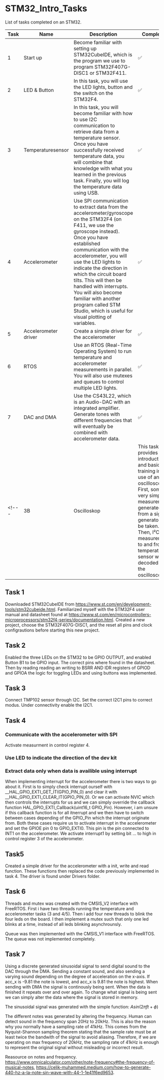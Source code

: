 # STM32_Intro_Tasks
List of tasks completed on an STM32. 




| Task  | Name | Description | Completed |
| ------------- |  ------------- | ------------- | ------------- |
| 1 | Start up | Become familiar with setting up STM32CubeIDE, which is the program we use to program STM32F407G-DISC1 or STM32F411.  | ✅ |
| 2 | LED & Button | In this task, you will use the LED lights, button and the switch on the STM32F4. | ✅ |
| 3   | Temperaturesensor| In this task, you will become familiar with how to use I2C communication to retrieve data from a temperature sensor. Once you have successfully received temperature data, you will combine that knowledge with what you learned in the previous task. Finally, you will log the temperature data using USB.  | ✅ |
| 4   | Accelerometer | Use SPI communication to extract data from the accelerometer/gyroscope on the STM32F4 (on F411, we use the gyroscope instead). Once you have established communication with the accelerometer, you will use the LED lights to indicate the direction in which the circuit board tilts. This will then be handled with interrupts. You will also become familiar with another program called STM Studio, which is useful for visual plotting of variables. | ✅ |
| 5 | Accelerometer driver | Create a simple driver for the accelerometer | ✅ |  
| 6   | RTOS | Use an RTOS (Real-Time Operating System) to run temperature and accelerometer measurements in parallel. You will also use mutexes and queues to control multiple LED lights. | ✅ |
| 7 | DAC and DMA| Use the CS43L22, which is an Audio-DAC with an integrated amplifier. Generate tones with different frequencies that will eventually be combined with accelerometer data. | ✅ |
<!---               | 3B   | Oscilloskop | This task provides an introduction and basic training in the use of an oscilloscope. First, some very simple measurements generated from a signal generator will be taken. Then, I²C measurements to and from a temperature sensor will be decoded from the oscilloscope.  |  |-->

## Task 1
Downloaded STM32CubeIDE from https://www.st.com/en/development-tools/stm32cubeide.html. Familiarized myself with the STM32F4 user manual and datasheet found at https://www.st.com/en/microcontrollers-microprocessors/stm32f4-series/documentation.html. 
Created a new project, choose the STM32F407G-DISC1, and the reset all pins and clock configrautions before starting this new project. 

## Task 2
Enabled the three LEDs on the STM32 to be GPIO OUTPUT, and enabled Button B1 to be GPIO input. The correct pins where found in the datasheet. Then by reading reading an writing to BSRR AND IDR registers of GPIOD and GPIOA the logic for toggling LEDs and using buttons was implemented.

## Task 3
Connect TMP102 sensor through I2C. Set the correct I2C1 pins to correct modus. Under connectivity enable the I2C1. 


## Task 4
### Communicate with the accelerometer with SPI
Activate measurment in control register 4. 

### Use LED to indicate the direction of the dev kit

### Extract data only when data is availible using interrupt
When implementing interrupt for the accelerometer there is two ways to go about it. First is to simply check interrupt ourself with __HAL_GPIO_EXTI_GET_IT(GPIO_PIN_0) and clear it with __HAL_GPIO_EXTI_CLEAR_IT(GPIO_PIN_0). Or we can activate NVIC which then controls the interrupts for us and we can simply override the callback function HAL_GPIO_EXTI_Callback(uint16_t GPIO_Pin). However, i am unsure if this callback function is for all itnerrupt and we then have to switch between cases depending of the GPIO_Pin which the interrupt originate from. 
Both these cases require us to activate interrupt in the accelerometer and set the GPIOE pin 0 to GPIO_EXTI0. This pin is the pin connected to INT1 on the accelerometer. We activate interrupt1 by setting bit ... to high in control register 3 of the accelerometer.


## Task5
Created a simple driver for the accelerometer with a init, write and read function. These functions then replaced the code previously implemented in task 4. The driver is found under Drivers folder. 


## Task 6

Threads and mutex was created with the CMSIS_V2 interface with FreeRTOS. First i have two threads running the temperature and accelerometer tasks (3 and 4/5). Then i add four new threads to blink the four leds on the board. I then implement a mutex such that only one led blinks at a time, instead of all leds blinking asynchrounsly. 

Queue was then implemented with the CMSIS_V1 interface with FreeRTOS. The queue was not implemented completely. 


## Task 7
Using a discrete generated sinusoidal signal to send digital sound to the DAC through the DMA. Sending a constant sound, and also sending a varying sound depending on the degree of acceleration on the x-axis. If acc_x is -9.81 the note is lowest, and acc_x is 9.81 the note is highest. 
When sending with DMA the signal is continously being sent. When the data is finished it repeats over and over again. To change what signal is being sent we can simply alter the data where the signal is stored in memory. 

The sinusoidal signal was generated with the simple function: 
$A sin(2 \pi f t + \phi)$

The different notes was generated by altering the frequency. Human can detect sound in the frequency span 20Hz to 20kHz. This is also the reason why you normally have a sampling rate of 41kHz. This comes from the Nyquist-Shannon sampling theorem stating that the sample rate must be at least twice the bandwith of the signal to avoid aliasing. Therefore, if we are operating on max frequency of 20kHz, the sampling rate of 41kHz is enough to represent the original signal without misleading or incorrect result. 

Reasource on notes and frequency. https://www.omnicalculator.com/other/note-frequency#the-frequency-of-musical-notes, https://celik-muhammed.medium.com/how-to-generate-440-hz-a-la-note-sin-wave-with-44-1-1e41f6ed9653. 
